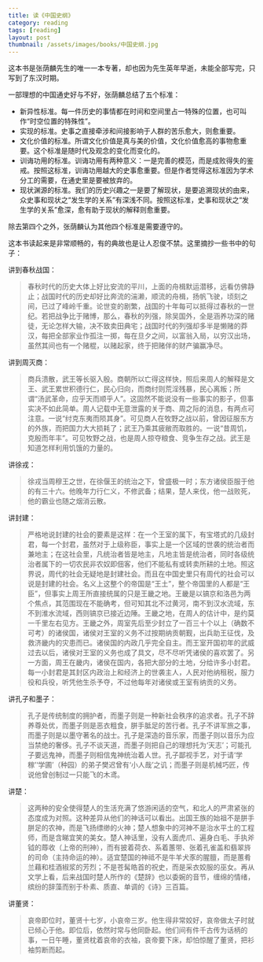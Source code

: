 ```yaml
---
title: 读《中国史纲》  
category: reading  
tags: [reading]  
layout: post  
thumbnail: /assets/images/books/中国史纲.jpg
---
```



这本书是张荫麟先生的唯一一本专著，却也因为先生英年早逝，未能全部写完，只写到了东汉时期。


一部理想的中国通史好与不好，张荫麟总结了五个标准：

* 新异性标准。每一件历史的事情都在时间和空间里占一特殊的位置，也可叫作“时空位置的特殊性”。
* 实现的标准。史事之直接牵涉和间接影响于人群的苦乐愈大，则愈重要。
* 文化价值的标准。所谓文化价值是真与美的价值，文化价值愈高的事物愈重要。这个标准是随时代及观念的变化而变化的。
* 训诲功用的标准。训诲功用有两种意义：一是完善的模范，而是成败得失的鉴戒。按照这标准，训诲功用越大的史事愈重要。但是作者觉得这标准因为学术分工的需要，在通史里是要被放弃的。
* 现状渊源的标准。我们的历史兴趣之一是要了解现状，是要追溯现状的由来，众史事和现状之“发生学的关系”有深浅不同。按照这标准，史事和现状之“发生学的关系”愈深，愈有助于现状的解释则愈重要。

除去第四个之外，张荫麟认为其他四个标准是需要遵守的。

这本书读起来是非常顺畅的，有的典故也是让人忍俊不禁。这里摘抄一些书中的句子：

讲到春秋战国：

> 春秋时代的历史大体上好比安流的平川，上面的舟楫默运潜移，远看仿佛静止；战国时代的历史却好比奔流的湍濑，顺流的舟楫，扬帆飞驶，顷刻之间，已过了峰岭千重。论世变的剧繁，战国的十年每可以抵得过春秋的一世纪。若把战争比于赌博，那么，春秋的列强，除吴国外，全是涵养功深的赌徒，无论怎样大输，决不致卖田典宅；战国时代的列强却多半是懒赌的莽汉，每把全部家业作孤注一掷，每在旦夕之间，以富翁入局，以穷汉出场，虽然其间也有一个赌棍，以赌起家，终于把赌伴的财产骗赢净尽。 

讲到周灭商：

> 商兵溃散，武王等长驱入殷。商朝所以亡得这样快，照后来周人的解释是文王、武王累世积德行仁，民心归向，而商纣则荒淫残暴，民心离叛；所谓“汤武革命，应乎天而顺乎人”。这固然不能说没有一些事实的影子，但事实决不如此简单。周人记载中无意泄露的关于商、周之际的消息，有两点可注意。一说“纣克东夷而陨其身”。可见商人在牧野之战以前，曾因征服东方的外族，而把国力大大损耗了；武王乃乘其疲敝而取胜的。一说“昔周饥，克殷而年丰”。可见牧野之战，也是周人掠夺粮食、竞争生存之战。武王是知道怎样利用饥饿的力量的。

讲徐戎：

> 徐戎当周穆王之世，在徐偃王的统治之下，曾盛极一时；东方诸侯臣服于他的有三十六。他晚年力行仁义，不修武备；结果，楚人来伐，他一战败死，他的霸业也随之烟消云散。

讲封建：

> 严格地说封建的社会的要素是这样：在一个王室的属下，有宝塔式的几级封君，每一个封君，虽然对于上级称臣，事实上是一个区域的世袭的统治者而兼地主；在这社会里，凡统治者皆是地主，凡地主皆是统治者，同时各级统治者属下的一切农民非农奴即佃客，他们不能私有或转卖所耕的土地。照这界说，周代的社会无疑地是封建社会。而且在中国史里只有周代的社会可以说是封建的社会。名义上这整个的帝国是“王土”，整个帝国里的人都是“王臣”，但事实上周王所直接统属的只是王畿之地。王畿是以镐京和洛邑为两个焦点，其范围现在不能确考，但可知其北不过黄河，南不到汉水流域，东不到淮水流域，西则镐京已接近边陲。王畿之地，在周人的估计中，是约莫一千里左右见方。王畿之外，周室先后至少封立了一百三十个以上（确数不可考）的诸侯国，诸侯对王室的义务不过按期纳贡朝觐，出兵助王征伐，及救济畿内的灾患而已。诸侯国的内政几乎完全自主。而王室开国初年的武威过去以后，诸侯对王室的义务也成了具文，尽不尽听凭诸侯的喜欢罢了。另一方面，周王在畿内，诸侯在国内，各把大部分的土地，分给许多小封君。每一小封君是其封区内政治上和经济上的世袭主人，人民对他纳租税，服力役和兵役，听凭他生杀予夺，不过他每年对诸侯或王室有纳贡的义务。

讲孔子和墨子：

> 孔子是传统制度的拥护者，而墨子则是一种新社会秩序的追求者。孔子不辞养尊处优，而墨子则是恶衣粗食，胼手胝足的苦行者。孔子不讲军旅之事，而墨子则是以墨守著名的战士。孔子是深造的音乐家，而墨子则以音乐为应当禁绝的奢侈。孔子不谈天道，而墨子则把自己的理想托为‘天志’；可能孔子要远鬼神，而墨子则相信鬼神统治着人世。孔子鄙视手艺，对于请‘学稼’‘学圃’（种园）的弟子樊迟曾有‘小人哉’之讥；而墨子则是机械巧匠，传说他曾创制过一只能飞的木鸢。

讲楚：

> 这两种的安全使得楚人的生活充满了悠游闲适的空气，和北人的严肃紧张的态度成为对照。这种差异从他们的神话可以看出。出国王族的始祖不是胼手胼足的农神，而是飞扬缥缈的火神；楚人想象中的河神不是治水平土的工程师，而是含睇宜笑的美女。楚人神话里，没有人面虎爪、遍身白毛、手执斧钺的蓐收（上帝的刑神），而有披着荷衣、系着蕙带、张着孔雀盖和翡翠旍的司命（主持命运的神）。适宜楚国的神祗不是牛羊犬豕的腥膻，而是蕙肴兰藉和桂酒椒浆的芳烈；不是苍髯皓首的祝史，而是采衣姣服的巫女。再从文学上看，后来战国时楚人所作的《楚辞》也以委婉的音节，缠绵的情绪，缤纷的辞藻而别于朴素、质直、单调的《诗》三百篇。

讲董贤：

> 哀帝即位时，董贤十七岁，小哀帝三岁。他生得非常姣好，哀帝做太子时就已倾心于他。即位后，依然时常与他同卧起。他们间有件千古传为话柄的事，一日午睡，董贤枕着哀帝的衣袖，哀帝要下床，却怕惊醒了董贤，把衫袖剪断而起。











